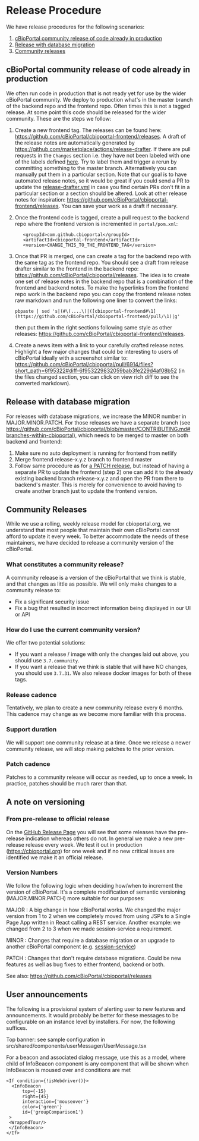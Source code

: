 # Release Procedure
We have release procedures for the following scenarios:

1. [cBioPortal community release of code already in production](#cbioportal-community-release-of-code-already-in-production)
2. [Release with database migration](#Release-with-database-migration)
3. [Community releases](#community-releases)

## cBioPortal community release of code already in production
We often run code in production that is not ready yet for use by the wider
cBioPortal community. We deploy to production what's in the master branch of
the backend repo and the frontend repo. Often times this is not a tagged
release. At some point this code should be released for the wider community.
These are the steps we follow:

1. Create a new frontend tag. The releases can be found here:
   https://github.com/cBioPortal/cbioportal-frontend/releases. A draft of the release notes are automatically generated by https://github.com/marketplace/actions/release-drafter. If there are pull requests in the `Changes` section i.e. they have not been labeled with one of the labels defined [here](https://github.com/cBioPortal/cbioportal-frontend/blob/master/.github/release-drafter.yml). Try to label them and trigger a rerun by committing something to the master branch. Alternatively you can manually put them in a particular section. Note that our goal is to have automated release notes, so it would be great if you could send a PR to update the [release-drafter.yml](https://github.com/cBioPortal/cbioportal-frontend/blob/master/.github/release-drafter.yml) in case you find certain PRs don't fit in a particular section or a section should be altered. Look at other release notes for inspiration:
   https://github.com/cBioPortal/cbioportal-frontend/releases. You can save
   your work as a draft if necessary.
2. Once the frontend code is tagged, create a pull request to the backend repo
   where the frontend version is incremented in `portal/pom.xml`:
   ```
	  <groupId>com.github.cbioportal</groupId>
	  <artifactId>cbioportal-frontend</artifactId>
	  <version>CHANGE_THIS_TO_THE_FRONTEND_TAG</version>
   ```
3. Once that PR is merged, one can create a tag for the backend repo with the
   same tag as the frontend repo. You should see a draft from release drafter similar to the frontend in the backend repo: https://github.com/cBioPortal/cbioportal/releases. The idea is to create one set of release notes in the backend repo that is a combination of the frontend and backend notes. To make the hyperlinks from the frontend repo work in the backend repo you can copy the frontend release notes raw markdown and run the following one liner to convert the links:
   
   ```
   pbpaste | sed 's|(#\(....\)|([cbioportal-frontend#\1](https://github.com/cBioPortal/cbioportal-frontend/pull/\1)|g'
   ```
   then put them in the right sections following same style as other releases: https://github.com/cBioPortal/cbioportal-frontend/releases.
4. Create a news item with a link to your carefully crafted release notes. Highlight a few major changes that could be interesting to users of cBioPortal ideally with a screenshot similar to: https://github.com/cBioPortal/cbioportal/pull/6914/files?short_path=6f95322#diff-6f953229832059bab3fe229d4af08b52 (in the files changed section, you can click on view rich diff to see the converted markdown). 
   
## Release with database migration
For releases with database migrations, we increase the MINOR number in MAJOR.MINOR.PATCH.
For those releases we have a separate branch (see
https://github.com/cBioPortal/cbioportal/blob/master/CONTRIBUTING.md#branches-within-cbioportal),
which needs to be merged to master on both backend and frontend:

1. Make sure no auto deployment is running for frontend from netlify
2. Merge frontend release-x.y.z branch to frontend master
3. Follow same procedure as for [a PATCH
   release](#cbioportal-community-release-of-code-already-in-production),
   but instead of having a separate PR to update the frontend (step 2) one can
   add it to the already existing backend branch release-x.y.z and open the PR
   from there to backend's master. This is merely for convenience to avoid
   having to create another branch just to update the frontend version.

## Community Releases
While we use a rolling, weekly release model for cbioportal.org, we understand that most people that maintain their
own cBioPortal cannot afford to update it every week. To better accommodate the needs of these maintainers, we have
decided to release a community version of the cBioPortal.

### What constitutes a community release?
A community release is a version of the cBioPortal that we think is stable, and that changes as little as possible. We
will only make changes to a community release to:
- Fix a significant security issue
- Fix a bug that resulted in incorrect information being displayed in our UI or API

### How do I use the current community version?
We offer two potential solutions:
- If you want a release / image with only the changes laid out above, you should
  use `3.7.community`.
- If you want a release that we think is stable that will have NO changes, you should use `3.7.31`.
  We also release docker images for both of these tags.

### Release cadence
Tentatively, we plan to create a new community release every 6 months. This cadence may change as we become more
familiar with this process.

### Support duration
We will support one community release at a time. Once we release a newer community release, we will stop making patches
to the prior version.

### Patch cadence
Patches to a community release will occur as needed, up to once a week. In practice, patches should be much rarer than
that.

## A note on versioning

### From pre-release to official release
On the [GitHub Release Page](https://github.com/cBioPortal/cbioportal/releases) you
will see that some releases have the pre-release indication whereas others do not. In general 
we make a new pre-release release every week. We test it out in production 
(https://cbioportal.org) for one week and if no new critical issues are identified
we make it an official release.

### Version Numbers
We follow the following logic when deciding how/when to increment the version
of cBioPortal. It's a complete modification of semantic versioning
(MAJOR.MINOR.PATCH) more suitable for our purposes:

MAJOR
: A big change in how cBioPortal works. We changed the major version from 1 to
2 when we completely moved from using JSPs to a Single Page App written in
React calling a REST service. Another example: we changed from 2 to 3 when we made session-service a requirement.

MINOR
: Changes that require a database migration or an upgrade to another cBioPortal component (e.g. [session-service](https://docs.cbioportal.org/2.1-deployment/architecture-overview))

PATCH
: Changes that don't require database migrations. Could be new features as well as bug fixes to either frontend, backend or both.

See also: https://github.com/cBioPortal/cbioportal/releases

## User announcements
The following is a provisional system of alerting user to new features and announcements. It would probably be better for these messages to be configurable on an instance level by installers.  For now, the following suffices.

Top banner: see sample configuration in src/shared/components/userMessager/UserMessage.tsx

For a beacon and associated dialog message, use this as a model, where child of InfoBeacon component is any component that will be shown when InfoBeacon is moused over and conditions are met

```
<If condition={!isWebdriver()}>
  <InfoBeacon
      top={-15}
      right={45}
      interaction={'mouseover'}
      color={'green'}
      id={'groupComparison1'}
 >
 <WrappedTour/>
 </InfoBeacon>
</If>
```
